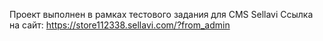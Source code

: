 Проект выполнен в рамках тестового задания для CMS Sellavi
Ссылка на сайт: https://store112338.sellavi.com/?from_admin
